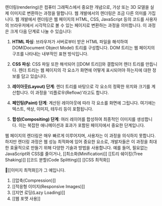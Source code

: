 렌더링(rendering)은 컴퓨터 그래픽스에서 중요한 개념으로, 가상 또는 3D 모델을 실제 이미지로 변환하는 과정을 말합니다. 웹 개발에서의 렌더링은 조금 다른 의미를 가집니다. 웹 개발에서 렌더링은 웹 페이지의 HTML, CSS, JavaScript 등의 코드를 사용자의 브라우저에서 시각적으로 볼 수 있는 페이지로 변환하는 과정을 의미합니다. 이 과정은 크게 다음 단계로 나눌 수 있습니다:

1. **HTML 파싱**: 브라우저가 서버로부터 받은 HTML 파일을 해석하여 DOM(Document Object Model) 트리를 구성합니다. DOM 트리는 웹 페이지의 구조를 나타내는 내부적인 표현 방식입니다.
    
2. **CSS 파싱**: CSS 파일 또한 해석되어 [[DOM 트리]]와 결합되어 렌더 트리를 만듭니다. 렌더 트리는 웹 페이지의 각 요소가 화면에 어떻게 표시되어야 하는지에 대한 정보를 담고 있습니다.
    
3. **레이아웃(Layout) 단계**: 렌더 트리를 바탕으로 각 요소의 정확한 위치와 크기를 계산합니다. 이 과정을 '리플로우(Reflow)'라고도 합니다.
    
4. **페인팅(Paint) 단계**: 계산된 레이아웃에 따라 각 요소를 화면에 그립니다. 여기에는 텍스트, 색상, 이미지, 테두리 등이 포함됩니다.
    
5. **합성(Compositing) 단계**: 여러 레이어를 합성하여 최종적인 이미지를 생성합니다. 이는 복잡한 애니메이션과 효과가 포함된 페이지에서 중요한 단계입니다.
    

웹 페이지의 렌더링은 매우 빠르게 이루어지며, 사용자는 이 과정을 의식하지 못합니다. 하지만 렌더링 과정은 웹 성능 최적화에 있어 중요한 요소로, 개발자들은 이 과정을 최대한 효율적으로 만들기 위해 다양한 기술과 방법을 사용합니다. 예를 들어, 
필요없는 JavaScript와 CSS를 줄이거나,
	[[최소화(Minification)]]
	[[트리 쉐이킹(Tree Shaking)]]
	[[코드 분할(Code Splitting)]]
	[[CSS 최적화]]
	
[[이미지 최적화]]가 그 예입니다.
1. [[압축(Compression)]]
2. [[적응형 이미지(Responsive Images)]]
3. [[지연 로딩(Lazy Loading)]]
4. [[웹 포맷 사용]]

